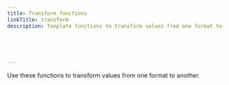 ```yaml
---
title: Transform functions
linkTitle: transform
description: Template functions to transform values from one format to another.



  

---
```


Use these functions to transform values from one format to another.
